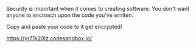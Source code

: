 Security is important when it comes to creating software.  You don't want anyone to encroach upon the code you've wrriten.

Copy and paste your code to it get encrypted!

https://yr71k20lz.codesandbox.io/
